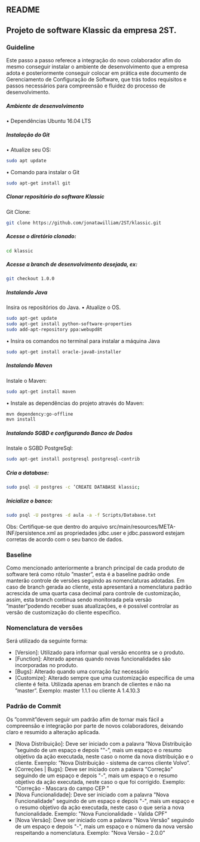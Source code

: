 ## README

## Projeto de software Klassic da empresa 2ST.




### Guideline

Este passo a passo referece a integração do novo colaborador afim do mesmo conseguir instalar o ambiente de desenvolvimento que a empresa adota e posteriormente conseguir colocar em prática este documento de Gerenciamento de Configuração de Software, que trás todos requisitos e passos necessários para compreensão e fluidez do processo de desenvolvimento.

##### Ambiente de desenvolvimento

•	Dependências
Ubuntu 16.04 LTS

##### Instalação do Git

•	Atualize seu OS:
```sh
sudo apt update
```

•	Comando para instalar o Git
```sh
sudo apt-get install git
```

##### Clonar repositório do software Klassic
Git Clone:
```sh
git clone https://github.com/jonatawilliam/2ST/klassic.git
```

##### Acesse o diretório clonado:
```sh
cd klassic
```
##### Acesse a branch de desenvolvimento desejada, ex:
```sh
git checkout 1.0.0
```

##### Instalando Java
Insira os repositórios do Java.
•	Atualize o OS.
```sh
sudo apt-get update
sudo apt-get install python-software-properties
sudo add-apt-repository ppa:webupd8t
```
•	Insira os comandos no terminal para instalar a máquina Java
```sh
sudo apt-get install oracle-java8-installer
```
##### Instalando Maven
Instale o Maven:
```sh
sudo apt-get install maven
```
•	Instale as dependências do projeto através do Maven:
```sh
mvn dependency:go-offline
mvn install
```

##### Instalando SGBD e configurando Banco de Dados

Instale o SGBD PostgreSql:
```sh
sudo apt-get install postgresql postgresql-contrib
```

##### Cria a database:
```sh
sudo psql -U postgres -c ’CREATE DATABASE klassic;
```

##### Inicialize o banco:
```sh
sudo psql -U postgres -d aula -a -f Scripts/Database.txt
```

Obs: Certifique-se que dentro do arquivo src/main/resources/META-INF/persistence.xml as propriedades jdbc.user e jdbc.password estejam corretas de acordo com o seu banco de dados.


### Baseline

Como mencionado anteriormente a branch principal de cada produto de software terá como rótulo ”master”, esta é a baseline padrão onde manterão controle de versões seguindo as nomenclaturas adotadas.
Em caso de branch gerada ao cliente, esta apresentará a nomenclatura padrão acrescida de uma quarta casa decimal para controle de customização, assim, esta branch continua sendo monitorada pela versão ”master”podendo receber suas atualizações, e é possível controlar as versão de customização do cliente especifico.

### Nomenclatura de versões

Será utilizado da seguinte forma:
* [Version]: Utilizado para informar qual versão encontra se o produto.
* [Function]: Alterado apenas quando novas funcionalidades são incorporadas no produto.
* [Bugs]: Alterado quando uma corração faz necessário
* [Customize]: Alterado sempre que uma customização especifica de uma cliente é feita. Utilizada apenas em branch de clientes e não na ”master”. Exemplo: master 1.1.1 ou cliente A 1.4.10.3


### Padrão de Commit

Os ”commit”devem seguir um padrão afim de tornar mais fácil a compreensão e integração por parte de novos colaboradores, deixando claro e resumido a alteração aplicada.

* [Nova Distribuição]: Deve ser iniciado com a palavra ”Nova Distribuição ”seguindo de um espaço e depois ""-”, mais um espaço e o resumo objetivo da ação executada, neste caso o nome da nova distribuição e o cliente. Exemplo: ”Nova Distribuição - sistema de carros cliente Volvo”.
* [Correções | Bugs]: Deve ser iniciado com a palavra "Correção" seguindo de um espaço e depois "-", mais um espaço e o resumo objetivo da ação executada, neste caso o que foi corrigido. Exemplo: "Correção - Mascara do campo CEP "
* [Nova Funcionalidade]: Deve ser iniciado com a palavra "Nova Funcionalidade" seguindo de um espaço e depois "-", mais um espaço e o resumo objetivo da ação executada, neste caso o que seria a nova funcionalidade. Exemplo: "Nova Funcionalidade - Valida CPF"
* [Nova Versão]: Deve ser iniciado com a palavra "Nova Versão" seguindo de um espaço e depois "-", mais um espaço e o número da nova versão respeitando a nomenclatura. Exemplo: "Nova Versão - 2.0.0"
